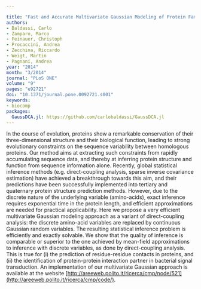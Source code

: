 ```yaml
---

title: "Fast and Accurate Multivariate Gaussian Modeling of Protein Families: Predicting Residue Contacts and Protein-Interaction Partners"
authors:
- Baldassi, Carlo
- Zamparo, Marco
- Feinauer, Christoph
- Procaccini, Andrea
- Zecchina, Riccardo
- Weigt, Martin
- Pagnani, Andrea
year: "2014"
month: "3/2014"
journal: "PLoS ONE"
volume: "9"
pages: "e92721"
doi: "10.1371/journal.pone.0092721.s001"
keywords:
- biocomp
packages:
  GaussDCA.jl: https://github.com/carlobaldassi/GaussDCA.jl
---
```

In the course of evolution, proteins show a remarkable conservation of their three-dimensional structure and their biological function, leading to strong evolutionary constraints on the sequence variability between homologous proteins. Our method aims at extracting such constraints from rapidly accumulating sequence data, and thereby at inferring protein structure and function from sequence information alone. Recently, global statistical inference methods (e.g. direct-coupling analysis, sparse inverse covariance estimation) have achieved a breakthrough towards this aim, and their predictions have been successfully implemented into tertiary and quaternary protein structure prediction methods. However, due to the discrete nature of the underlying variable (amino-acids), exact inference requires exponential time in the protein length, and efficient approximations are needed for practical applicability. Here we propose a very efficient multivariate Gaussian modeling approach as a variant of direct-coupling analysis: the discrete amino-acid variables are replaced by continuous Gaussian random variables. The resulting statistical inference problem is efficiently and exactly solvable. We show that the quality of inference is comparable or superior to the one achieved by mean-field approximations to inference with discrete variables, as done by direct-coupling analysis. This is true for (i) the prediction of residue-residue contacts in proteins, and (ii) the identification of protein-protein interaction partner in bacterial signal transduction. An implementation of our multivariate Gaussian approach is available at the website [http://areeweb.polito.it/ricerca/cmp/node/521](http://areeweb.polito.it/ricerca/cmp/code/).